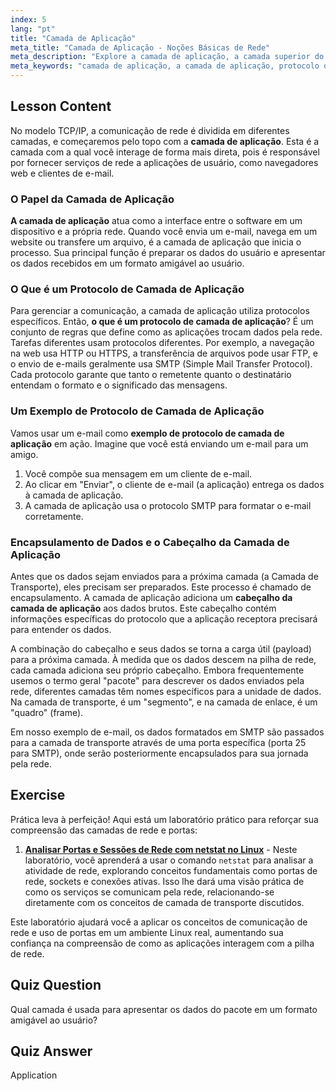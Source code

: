 ```yaml
---
index: 5
lang: "pt"
title: "Camada de Aplicação"
meta_title: "Camada de Aplicação - Noções Básicas de Rede"
meta_description: "Explore a camada de aplicação, a camada superior do modelo TCP/IP. Entenda o que é um protocolo de camada de aplicação, veja um exemplo com SMTP e compreenda como o cabeçalho da camada de aplicação prepara os dados para a comunicação em rede."
meta_keywords: "camada de aplicação, a camada de aplicação, protocolo de camada de aplicação, exemplo de protocolo de camada de aplicação, cabeçalho da camada de aplicação, modelo TCP/IP, SMTP, protocolos de rede"
---
```


## Lesson Content

No modelo TCP/IP, a comunicação de rede é dividida em diferentes camadas, e começaremos pelo topo com a **camada de aplicação**. Esta é a camada com a qual você interage de forma mais direta, pois é responsável por fornecer serviços de rede a aplicações de usuário, como navegadores web e clientes de e-mail.

### O Papel da Camada de Aplicação

**A camada de aplicação** atua como a interface entre o software em um dispositivo e a própria rede. Quando você envia um e-mail, navega em um website ou transfere um arquivo, é a camada de aplicação que inicia o processo. Sua principal função é preparar os dados do usuário e apresentar os dados recebidos em um formato amigável ao usuário.

### O Que é um Protocolo de Camada de Aplicação

Para gerenciar a comunicação, a camada de aplicação utiliza protocolos específicos. Então, **o que é um protocolo de camada de aplicação**? É um conjunto de regras que define como as aplicações trocam dados pela rede. Tarefas diferentes usam protocolos diferentes. Por exemplo, a navegação na web usa HTTP ou HTTPS, a transferência de arquivos pode usar FTP, e o envio de e-mails geralmente usa SMTP (Simple Mail Transfer Protocol). Cada protocolo garante que tanto o remetente quanto o destinatário entendam o formato e o significado das mensagens.

### Um Exemplo de Protocolo de Camada de Aplicação

Vamos usar um e-mail como **exemplo de protocolo de camada de aplicação** em ação. Imagine que você está enviando um e-mail para um amigo.

1. Você compõe sua mensagem em um cliente de e-mail.
2. Ao clicar em "Enviar", o cliente de e-mail (a aplicação) entrega os dados à camada de aplicação.
3. A camada de aplicação usa o protocolo SMTP para formatar o e-mail corretamente.

### Encapsulamento de Dados e o Cabeçalho da Camada de Aplicação

Antes que os dados sejam enviados para a próxima camada (a Camada de Transporte), eles precisam ser preparados. Este processo é chamado de encapsulamento. A camada de aplicação adiciona um **cabeçalho da camada de aplicação** aos dados brutos. Este cabeçalho contém informações específicas do protocolo que a aplicação receptora precisará para entender os dados.

A combinação do cabeçalho e seus dados se torna a carga útil (payload) para a próxima camada. À medida que os dados descem na pilha de rede, cada camada adiciona seu próprio cabeçalho. Embora frequentemente usemos o termo geral "pacote" para descrever os dados enviados pela rede, diferentes camadas têm nomes específicos para a unidade de dados. Na camada de transporte, é um "segmento", e na camada de enlace, é um "quadro" (frame).

Em nosso exemplo de e-mail, os dados formatados em SMTP são passados para a camada de transporte através de uma porta específica (porta 25 para SMTP), onde serão posteriormente encapsulados para sua jornada pela rede.

## Exercise

Prática leva à perfeição! Aqui está um laboratório prático para reforçar sua compreensão das camadas de rede e portas:

1. **[Analisar Portas e Sessões de Rede com netstat no Linux](https://labex.io/pt/labs/comptia-analyze-network-ports-and-sessions-with-netstat-in-linux-592741)** - Neste laboratório, você aprenderá a usar o comando `netstat` para analisar a atividade de rede, explorando conceitos fundamentais como portas de rede, sockets e conexões ativas. Isso lhe dará uma visão prática de como os serviços se comunicam pela rede, relacionando-se diretamente com os conceitos de camada de transporte discutidos.

Este laboratório ajudará você a aplicar os conceitos de comunicação de rede e uso de portas em um ambiente Linux real, aumentando sua confiança na compreensão de como as aplicações interagem com a pilha de rede.

## Quiz Question

Qual camada é usada para apresentar os dados do pacote em um formato amigável ao usuário?

## Quiz Answer

Application
